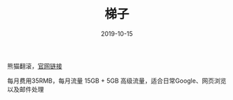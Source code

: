 ﻿---
layout: post
title: 梯子
date: 2019-10-15
categories: blog
tags: [IT]
description: 优质稳定。
---

熊猫翻滚，[官网链接](https://PandaFan.tel/?r=201746)

每月费用35RMB，每月流量 15GB + 5GB 高级流量，适合日常Google、网页浏览以及邮件处理












